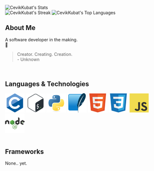 ![CevikKubat's Stats](https://github-readme-stats.vercel.app/api?username=CevikKubat&theme=gruvbox&show_icons=true&hide_border=true&count_private=true)
<br>
![CevikKubat's Streak](https://github-readme-streak-stats.herokuapp.com/?user=CevikKubat&theme=gruvbox&hide_border=true)
![CevikKubat's Top Languages](https://github-readme-stats.vercel.app/api/top-langs/?username=CevikKubat&theme=gruvbox&show_icons=true&hide_border=true&layout=compact)

<h2>About Me</h2>

A software developer in the making.
<br>
🌱
<br>
> Creator. Creating. Creation. <br> - Unknown

<br>

<h2>Languages & Technologies</h2>
<div>
  <img src="https://github.com/devicons/devicon/blob/master/icons/c/c-original.svg" width="64">
  <img src="https://github.com/devicons/devicon/blob/master/icons/bash/bash-original.svg" width="64">
  <img src="https://github.com/devicons/devicon/blob/master/icons/python/python-original.svg" width="64">
  <img src="https://github.com/devicons/devicon/blob/master/icons/sqlite/sqlite-original.svg" width="64">
  <img src="https://github.com/devicons/devicon/blob/master/icons/html5/html5-original.svg" width="64">
  <img src="https://github.com/devicons/devicon/blob/master/icons/css3/css3-original.svg" width="64">
  <img src="https://github.com/devicons/devicon/blob/master/icons/javascript/javascript-original.svg" width="64">
  <img src="https://github.com/devicons/devicon/blob/master/icons/nodejs/nodejs-original-wordmark.svg" width="64">
</div>

<br>

<h2>Frameworks</h2>
None.. yet.
